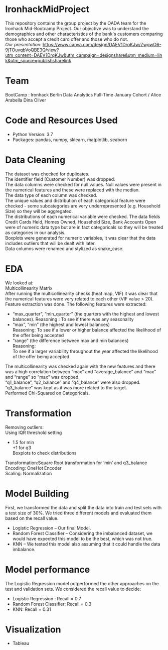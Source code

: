 # IronhackMidProject

This repository contains the group project by the OADA team for the Ironhack Mid-Bootcamp Project. Our objective was to understand the demographics and other characteristics of the bank's customers comparing those who accept a credit card offer and those who do not.<br/>
*Our presentation*: https://www.canva.com/design/DAEV1DrqKJw/ZwgwO6-9jTOuvqbVoQBE3Q/view?utm_content=DAEV1DrqKJw&utm_campaign=designshare&utm_medium=link&utm_source=publishsharelink<br/>

# Team
BootCamp : Ironhack Berlin Data Analytics Full-Time January Cohort /
Alice
Arabella 
Dina
Oliver
<br/>
# Code and Resources Used
- Python Version: 3.7 <br/>
- Packages: pandas, numpy, sklearn, matplotlib, seaborn <br/>

# Data Cleaning
The dataset was checked for duplicates.<br/>
The identifier field (Customer Number) was dropped.<br/>
The data columns were checked for null values. Null values were present in the numerical features and these were replaced with the median. <br/>
The data type of each column was checked. <br/>
The unique values and distribution of each categorical feature were checked - some subcategories are very underrepresented (e.g. Household Size) so they will be aggregated.<br/>
The distributions of each numerical variable were checked. The data fields Credit Cards Held, Homes Owned, Household Size, Bank Accounts Open   were of numeric data type but are in fact categoricals so they will be treated as categories in our analysis.<br/>
Boxplots were generated for numeric variables, it was clear that the data includes outliers that will be dealt with later.<br/>
Data columns were renamed and stylized as snake_case.<br/>


# EDA
We looked at:<br/>
Multicollinearity Matrix <br/>
After running the multicollinearity checks (heat map, VIF) it was clear that the numerical features were very related to each other (VIF value > 20). <br/>
Feature extraction was done. The following features were extracted: <br/>
- “max_quarter”, “min_quarter” (the quarters with the highest and lowest balances). Reasoning : To see if there was any seasonality<br/>
-  “max”, “min” (the highest and lowest balances)<br/>
Reasoning: To see if a lower or higher balance affected the likelihood of the offer being accepted<br/>
-  “range” (the difference between max and min balances)<br/>
Reasoning:  
To see if a larger variability throughout the year affected the likelihood of the offer being accepted<br/>

The multicollinearity was checked again with the new features and there was a high correlation between “max” and “average_balance” and “max” and “range” so “max” was dropped.<br/>
“q1_balance”, “q2_balance” and “q4_balance” were also dropped. “q3_balance” was kept as it was more related to the target.<br/>
Performed Chi-Squared on Categoricals. <br/>



# Transformation
Removing outliers: <br/>
 Using IQR threshold setting <br/>
 + 1.5 for min <br/>
 +1 for q3 <br/>
 Boxplots to check distributions <br/>

Transformation:Square Root transformation for ‘min’ and q3_balance <br/>
Encoding: OneHot Encoder <br/>
Scaling: Normalization <br/>
 
# Model Building
First, we transformed the data and split the data into train and test sets with a test size of 30%.
We tried three different models and evaluated them based on the recall value.
- Logistic Regression – Our final Model.
- Random Forest Classifier – Considering the imbalanced dataset, we would have expected this model to be the best, which was not true.
- KNN – We tested this model also assuming that it could handle the data imbalance.

# Model performance
The Logistic Regression model outperformed the other approaches on the test and validation sets. We considered the recall value to decide:
- Logistic Regression : Recall  = 0.7
- Random Forest Classifier: Recall = 0.3
- KNN: Recall = 0.31

# Visualization
- Tableau
